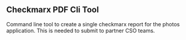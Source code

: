 ## Checkmarx PDF Cli Tool ##

Command line tool to create a single checkmarx report for the photos application. This is needed to submit to partner CSO teams.
